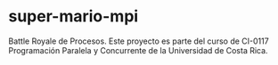 # super-mario-mpi
Battle Royale de Procesos. Este proyecto es parte del curso de CI-0117 Programación Paralela y Concurrente de la Universidad de Costa Rica.
